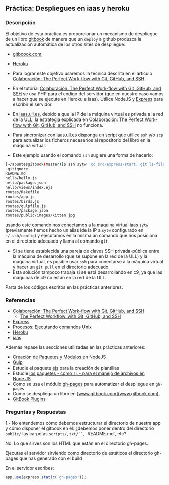 ## Práctica: Despliegues en iaas y heroku

### Descripción

El objetivo de esta práctica  es proporcionar un mecanismo de despliegue de un libro [gitbook](../apuntes/gitbooknotas/README.md) de manera que
un `deploy` a github produzca la actualización
automática de los otros sites de despliegue:
* [gitboook.com](https://help.gitbook.com/),
* [Heroku](../recursos/heroku.md)

* Para lograr este objetivo usaremos la técnica descrita
en el artículo [Colaboración: The Perfect Work-flow with Git, GitHub, and SSH](../apuntes/colaboracion/README.md).

* En el tutorial [Colaboración: The Perfect Work-flow with Git, GitHub, and SSH](../apuntes/colaboracion/README.md) se usa PHP para el código del servidor (que en nuestro caso vamos a hacer que se ejecute en Heroku e iaas). Utilice NodeJS y  [Express](../apuntes/express/README.md) para escribir el servidor.

* En [iaas.ull.es](../recursos/iaas.md), debido a que la IP de la máquina virtual es privada a la red de la ULL, la estrategia explicada en
[Colaboración: The Perfect Work-flow with Git, GitHub, and SSH](../apuntes/colaboracion/README.md)
no funciona.
* Para sincronizar con [iaas.ull.es](../recursos/iaas.md) disponga un script que utilice `ssh` y/o `scp` para actualizar los ficheros necesarios al repositorio del libro en la máquina virtual.

* Este ejemplo usando el comando `ssh` sugiere una forma de hacerlo:

```bash
[~/apuntesgitbook(master)]$ ssh sytw 'cd src/express-start; git ls-files'
.gitignore
README.md
hello/hello.js
hello/package.json
hello/views/index.ejs
routes/Rakefile
routes/app.js
routes/birds.js
routes/gulpfile.js
routes/package.json
routes/public/images/kitten.jpg
```
usando este comando nos conectamos a la máquina virtual iaas `sytw` (previamente hemos hecho un alias ide la IP a `sytw` configurado en `~/.ssh/config`) y ejecutamos en la misma un comando que nos posiciona en el directorio adecuado y llama al comando `git`
* Si se tiene establecida una pareja de claves SSH privada-pública entre la máquina de desarrollo (que se supone en la red de la ULL) y la máquina virtual, es posible usar `ssh` para conectarse a la máquina virtual y hacer un `git pull` en el directorio adecuado.
* Esta solución tampoco trabaja si se está desarrollando en c9, ya que las máquinas de c9 no están en la red de la ULL.


Parta de los códigos escritos en las prácticas anteriores.


### Referencias

* [Colaboración: The Perfect Work-flow with Git, GitHub, and SSH](../apuntes/colaboracion/README.md)
  * [The Perfect Workflow, with Git, GitHub, and SSH](https://code.tutsplus.com/tutorials/the-perfect-workflow-with-git-github-and-ssh--net-19564)
* [Express](../apuntes/express/README.md)
* [Procesos: Ejecutando comandos Unix](../apuntes/processes/README.md)
* [Heroku](../recursos/heroku.md)
* [iaas](../recursos/iaas.md)



Además repase las secciones utilizadas en las prácticas anteriores:

* [Creación de Paquetes y Módulos en NodeJS](../apuntes/nodejspackages.md)
* [Gulp](../apuntes/gulp/README.md)
* Estudie el paquete [ejs](https://www.npmjs.com/package/ejs)
para la creación de plantillas
* Estudie [los paquetes - como `fs` - para el manejo de archivos en Node.JS](../apuntes/fs.md)
* Como se usa el módulo [gh-pages](https://www.npmjs.com/package/gh-pages) para automatizar el despliegue en `gh-pages`
* Como se despliega un libro en [www.gitbook.com](www.gitbook.com),
* [GitBook Plugins](https://plugins.gitbook.com/)

### Preguntas y Respuestas

1.- No entendemos cómo debemos estructurar el directorio de nuestra app y cómo disponer el gitbook en él: ¿debemos poner dentro del directorio `public/` las carpetas `scripts/`, `txt/``, `README.md`, etc?

No. Lo que sirves son los HTML que están en el directorio gh-pages.

Ejecutas el servidor sirviendo como directorio de estáticos el directorio gh-pages que has generado con el build

En el servidor escribes:

```javascript
app.use(express.static('gh-pages'));
```

